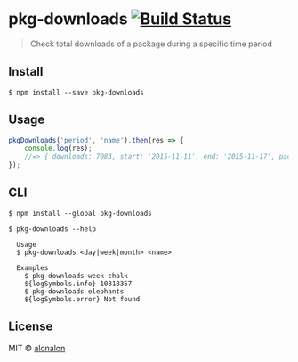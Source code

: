 # pkg-downloads [![Build Status](https://travis-ci.org/alonalon/pkg-downloads.svg?branch=master)](https://travis-ci.org/alonalon/pkg-downloads)

> Check total downloads of a package during a specific time period


## Install

```
$ npm install --save pkg-downloads
```


## Usage

```js
pkgDownloads('period', 'name').then(res => {
	console.log(res);
	//=> { downloads: 7083, start: '2015-11-11', end: '2015-11-17', package: 'ava' }
});

```

## CLI

```
$ npm install --global pkg-downloads
```

```
$ pkg-downloads --help

  Usage
  $ pkg-downloads <day|week|month> <name>

  Examples
    $ pkg-downloads week chalk
    ${logSymbols.info} 10818357
    $ pkg-downloads elephants
    ${logSymbols.error} Not found
```


## License

MIT © [alonalon](http://github.com/alonalon)
